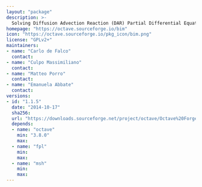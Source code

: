 ```yaml
---
layout: "package"
description: >-
  Solving Diffusion Advection Reaction (DAR) Partial Differential Equations.
homepage: "https://octave.sourceforge.io/bim"
icon: "https://octave.sourceforge.io/pkg_icon/bim.png"
license: "GPLv2+"
maintainers:
- name: "Carlo de Falco"
  contact:
- name: "Culpo Massimiliano"
  contact:
- name: "Matteo Porro"
  contact:
- name: "Emanuela Abbate"
  contact:
versions:
- id: "1.1.5"
  date: "2014-10-17"
  sha256:
  url: "https://downloads.sourceforge.net/project/octave/Octave%20Forge%20Packages/Individual%20Package%20Releases/bim-1.1.5.tar.gz"
  depends:
  - name: "octave"
    min: "3.8.0"
    max:
  - name: "fpl"
    min:
    max:
  - name: "msh"
    min:
    max:
---
```

